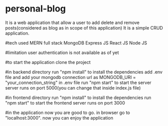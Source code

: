 # personal-blog
It is a web application that allow a user to add delete and remove posts(considered as blog as in scope of this application)
It is a simple CRUD application.

#tech used
  MERN full stack
  MongoDB
  Express JS
  React JS
  Node JS

#limitation
  user authentication is not available as of yet
 
 #to start the application
  clone the project
  
 #in backend directory
  run "npm install" to install the dependencies
  add .env file and add your mongodb connection url as MONGODB_URI = "your_connection_string" in .env file
  run "npm start" to start the server
  server runs on port 5000(you can change that inside index.js file)
  
 #in frontend directory
  run "npm install" to install the dependencies
  run "npm start" to start the frontend
  server runs on port 3000
  
 #in the application
  now you are good to go.
  in browser go to "localhost:3000".
  now you can enjoy the application
  
 
